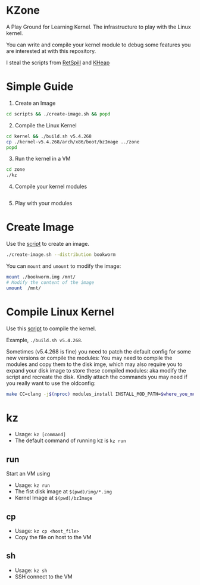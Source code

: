 # KZone

A Play Ground for Learning Kernel. The infrastructure to play with the Linux kernel.

You can write and compile your kernel module to debug some features you are interested at with this repository.


I steal the scripts from [RetSpill][1] and [KHeap][2]



# Simple Guide

1. Create an Image

```bash
cd scripts && ./create-image.sh && popd
```

2. Compile the Linux Kernel

```bash
cd kernel && ./build.sh v5.4.268
cp ./kernel-v5.4.268/arch/x86/boot/bzImage ../zone
popd
```


3. Run the kernel in a VM

```bash
cd zone
./kz
```

4. Compile your kernel modules

```bash

```

5. Play with your modules

# Create Image

Use the [script][3] to create an image. 

```bash
./create-image.sh --distribution bookworm
```

You can `mount` and `umount` to modify the image:

```bash
mount ./bookworm.img /mnt/
# Modify the content of the image
umount  /mnt/
```

# Compile Linux Kernel


Use this [script][4] to compile the kernel.

Example, `./build.sh v5.4.268`.

Sometimes (v5.4.268 is fine) you need to patch the default config for some new versions or compile the modules: You may need to compile the modules and copy them to the disk imge, which may also require you to expand your disk image to store these compiled modules: aka modify the script and recreate the disk. Kindly attach the commands you may need if you really want to use the oldconfig:

```bash
make CC=clang -j$(nproc) modules_install INSTALL_MOD_PATH=$where_you_mount_the_disk_img
```

# kz

- Usage: `kz [command]`
- The default command of running kz is `kz run`

## run

Start an VM using 

- Usage: `kz run`
- The fist disk image at `$(pwd)/img/*.img`
- Kernel Image at `$(pwd)/bzImage`


## cp

- Usage: `kz cp <host_file>`
- Copy the file on host to the VM


## sh

- Usage: `kz sh`
- SSH connect to the VM



[1]: https://github.com/sefcom/RetSpill
[2]: https://github.com/sefcom/KHeaps
[3]: ./scripts/create-image.sh
[4]: ./kernel/build.sh